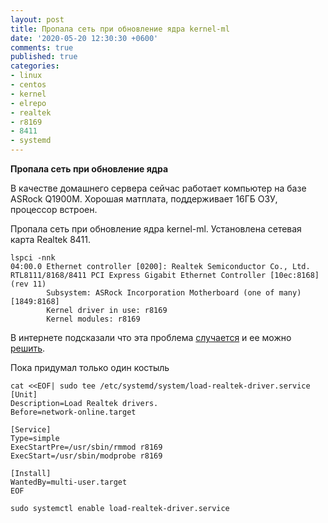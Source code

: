 ```yaml
---
layout: post
title: Пропала сеть при обновление ядра kernel-ml
date: '2020-05-20 12:30:30 +0600'
comments: true
published: true
categories:
- linux
- centos
- kernel
- elrepo
- realtek
- r8169
- 8411
- systemd
---
```


**Пропала сеть при обновление ядра** <!--more-->

В качестве домашнего сервера сейчас работает компьютер на базе ASRock Q1900M. Хорошая матплата, поддерживает 16ГБ ОЗУ, процессор встроен.

Пропала сеть при обновление ядра kernel-ml. Установлена сетевая карта Realtek 8411.

```
lspci -nnk
04:00.0 Ethernet controller [0200]: Realtek Semiconductor Co., Ltd. RTL8111/8168/8411 PCI Express Gigabit Ethernet Controller [10ec:8168] (rev 11)
        Subsystem: ASRock Incorporation Motherboard (one of many) [1849:8168]
        Kernel driver in use: r8169
        Kernel modules: r8169
```

В интернете подсказали что эта проблема [случается](https://bugs.centos.org/view.php?id=16413) и ее можно [решить](https://superuser.com/questions/1520212/realtek-ethernet-not-working-after-kernel-update).

Пока придумал только один костыль

```
cat <<EOF| sudo tee /etc/systemd/system/load-realtek-driver.service
[Unit]
Description=Load Realtek drivers.
Before=network-online.target

[Service]
Type=simple
ExecStartPre=/usr/sbin/rmmod r8169
ExecStart=/usr/sbin/modprobe r8169

[Install]
WantedBy=multi-user.target
EOF

sudo systemctl enable load-realtek-driver.service
```
